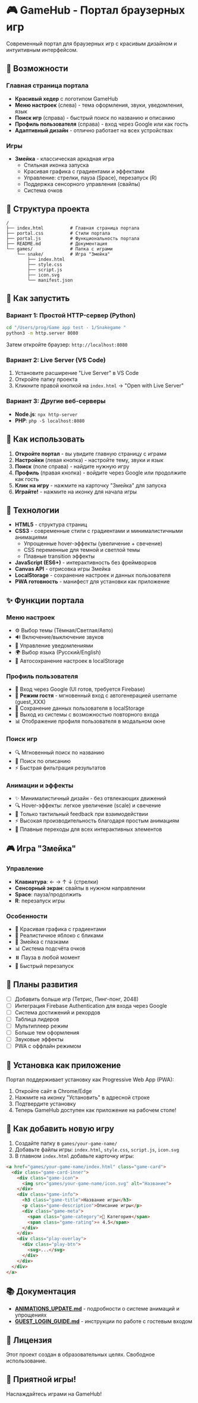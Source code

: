 # 🎮 GameHub - Портал браузерных игр

Современный портал для браузерных игр с красивым дизайном и интуитивным интерфейсом.

## 🌟 Возможности

### Главная страница портала
- **Красивый хедер** с логотипом GameHub
- **Меню настроек** (слева) - тема оформления, звуки, уведомления, язык
- **Поиск игр** (справа) - быстрый поиск по названию и описанию
- **Профиль пользователя** (справа) - вход через Google или как гость
- **Адаптивный дизайн** - отлично работает на всех устройствах

### Игры
- **Змейка** - классическая аркадная игра
  - Стильная иконка запуска
  - Красивая графика с градиентами и эффектами
  - Управление: стрелки, пауза (Space), перезапуск (R)
  - Поддержка сенсорного управления (свайпы)
  - Система очков
  
## 📁 Структура проекта

```
/
├── index.html          # Главная страница портала
├── portal.css          # Стили портала
├── portal.js           # Функциональность портала
├── README.md           # Документация
└── games/              # Папка с играми
    └── snake/          # Игра "Змейка"
        ├── index.html
        ├── style.css
        ├── script.js
        ├── icon.svg
        └── manifest.json
```

## 🚀 Как запустить

### Вариант 1: Простой HTTP-сервер (Python)
```bash
cd "/Users/prog/Game app test - 1/Snakegame "
python3 -m http.server 8080
```
Затем откройте браузер: `http://localhost:8080`

### Вариант 2: Live Server (VS Code)
1. Установите расширение "Live Server" в VS Code
2. Откройте папку проекта
3. Кликните правой кнопкой на `index.html` → "Open with Live Server"

### Вариант 3: Другие веб-серверы
- **Node.js**: `npx http-server`
- **PHP**: `php -S localhost:8080`

## 🎯 Как использовать

1. **Откройте портал** - вы увидите главную страницу с играми
2. **Настройки** (левая кнопка) - настройте тему, звуки и язык
3. **Поиск** (поле справа) - найдите нужную игру
4. **Профиль** (правая кнопка) - войдите через Google или продолжите как гость
5. **Клик на игру** - нажмите на карточку "Змейка" для запуска
6. **Играйте!** - нажмите на иконку для начала игры

## 🎨 Технологии

- **HTML5** - структура страниц
- **CSS3** - современные стили с градиентами и минималистичными анимациями
  - Упрощенные hover-эффекты (увеличение + свечение)
  - CSS переменные для темной и светлой темы
  - Плавные transition эффекты
- **JavaScript (ES6+)** - интерактивность без фреймворков
- **Canvas API** - отрисовка игры Змейка
- **LocalStorage** - сохранение настроек и данных пользователя
- **PWA готовность** - манифест для установки как приложение

## ✨ Функции портала

### Меню настроек
- ⚙️ Выбор темы (Тёмная/Светлая/Авто)
- 🔊 Включение/выключение звуков
- 🔔 Управление уведомлениями
- 🌍 Выбор языка (Русский/English)
- 💾 Автосохранение настроек в localStorage

### Профиль пользователя
- 🔐 Вход через Google (UI готов, требуется Firebase)
- 👤 **Режим гостя** - мгновенный вход с автогенерацией username (guest_XXX)
- 💾 Сохранение данных пользователя в localStorage
- 🚪 Выход из системы с возможностью повторного входа
- 📊 Отображение профиля пользователя в модальном окне

### Поиск игр
- 🔍 Мгновенный поиск по названию
- 📝 Поиск по описанию
- ⚡ Быстрая фильтрация результатов

### Анимации и эффекты
- ✨ Минималистичный дизайн - без отвлекающих движений
- 🔍 Hover-эффекты: легкое увеличение (scale) и свечение
- 🎯 Только тактильный feedback при взаимодействии
- ⚡ Высокая производительность благодаря простым анимациям
- 🌊 Плавные переходы для всех интерактивных элементов

## 🎮 Игра "Змейка"

### Управление
- **Клавиатура**: ← → ↑ ↓ (стрелки)
- **Сенсорный экран**: свайпы в нужном направлении
- **Space**: пауза/продолжить
- **R**: перезапуск игры

### Особенности
- 🎨 Красивая графика с градиентами
- 🍎 Реалистичное яблоко с бликами
- 👀 Змейка с глазками
- 📊 Система подсчёта очков
- ⏸️ Пауза в любой момент
- 🔄 Быстрый перезапуск

## 🔮 Планы развития

- [ ] Добавить больше игр (Тетрис, Пинг-понг, 2048)
- [ ] Интеграция Firebase Authentication для входа через Google
- [ ] Система достижений и рекордов
- [ ] Таблица лидеров
- [ ] Мультиплеер режим
- [ ] Больше тем оформления
- [ ] Звуковые эффекты
- [ ] PWA с оффлайн режимом

## 📱 Установка как приложение

Портал поддерживает установку как Progressive Web App (PWA):

1. Откройте сайт в Chrome/Edge
2. Нажмите на иконку "Установить" в адресной строке
3. Подтвердите установку
4. Теперь GameHub доступен как приложение на рабочем столе!

## 🤝 Как добавить новую игру

1. Создайте папку в `games/your-game-name/`
2. Добавьте файлы игры: `index.html`, `style.css`, `script.js`, `icon.svg`
3. В главном `index.html` добавьте карточку игры:

```html
<a href="games/your-game-name/index.html" class="game-card">
  <div class="game-card-inner">
    <div class="game-icon">
      <img src="games/your-game-name/icon.svg" alt="Название">
    </div>
    <div class="game-info">
      <h3 class="game-title">Название игры</h3>
      <p class="game-description">Описание игры</p>
      <div class="game-meta">
        <span class="game-category">🎯 Категория</span>
        <span class="game-rating">⭐ 4.5</span>
      </div>
    </div>
    <div class="play-overlay">
      <div class="play-btn">
        <svg>...</svg>
      </div>
    </div>
  </div>
</a>
```

## 📚 Документация

- **[ANIMATIONS_UPDATE.md](ANIMATIONS_UPDATE.md)** - подробности о системе анимаций и упрощениях
- **[GUEST_LOGIN_GUIDE.md](GUEST_LOGIN_GUIDE.md)** - инструкции по работе с гостевым входом

## 📄 Лицензия

Этот проект создан в образовательных целях. Свободное использование.

## 🎉 Приятной игры!

Наслаждайтесь играми на GameHub!

